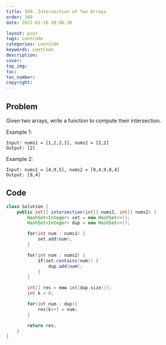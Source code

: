 ```yaml
---
title: 349. Intersection of Two Arrays
order: 349
date: 2021-01-16 10:06:38

layout: post
tags: LeetCode
categories: LeetCode
keywords: LeetCode
description:
cover:
top_img:
toc:
toc_number:
copyright:
---
```


## Problem

Given two arrays, write a function to compute their intersection.

Example 1:

```
Input: nums1 = [1,2,2,1], nums2 = [2,2]
Output: [2]
```

Example 2:

```
Input: nums1 = [4,9,5], nums2 = [9,4,9,8,4]
Output: [9,4]
```

## Code

```java
class Solution {
    public int[] intersection(int[] nums1, int[] nums2) {
        HashSet<Integer> set = new HashSet<>();
        HashSet<Integer> dup = new HashSet<>();

        for(int num : nums1) {
            set.add(num);
        }

        for(int num : nums2) {
            if(set.contains(num)) {
                dup.add(num);
            }
        }

        int[] res = new int[dup.size()];
        int k = 0;

        for(int num : dup){
            res[k++] = num;
        }

        return res;
    }
}
```
